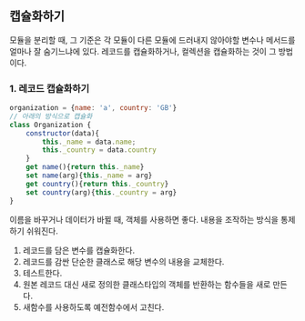 ## 캡슐화하기
모듈을 분리할 때, 그 기준은 각 모듈이 다른 모듈에 드러내지 않아야할 변수나 메서드를 얼마나 잘 숨기느냐에 있다. 
레코드를 캡슐화하거나, 컬렉션을 캡슐화하는 것이 그 방법이다. 

### 1. 레코드 캡슐화하기
```javascript
organization = {name: 'a', country: 'GB'}
// 아래의 방식으로 캡슐화
class Organization {
    constructor(data){
        this._name = data.name;
        this._country = data.country
    }
    get name(){return this._name}
    set name(arg){this._name = arg}
    get country(){return this._country}
    set country(arg){this._country = arg}
}
```
이름을 바꾸거나 데이터가 바뀔 때, 객체를 사용하면 좋다. 내용을 조작하는 방식을 통제하기 쉬워진다.

1. 레코드를 담은 변수를 캡슐화한다.
2. 레코드를 감싼 단순한 클래스로 해당 변수의 내용을 교체한다.
3. 테스트한다.
4. 원본 레코드 대신 새로 정의한 클래스타입의 객체를 반환하는 함수들을 새로 만든다. 
5. 새함수를 사용하도록 예전함수에서 고친다.